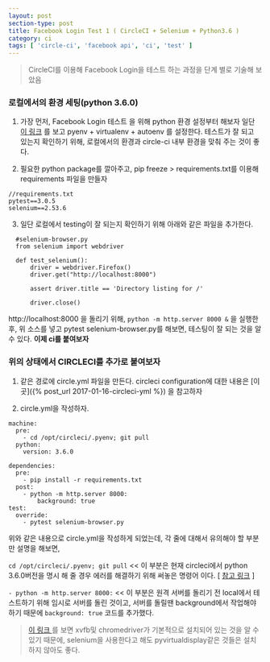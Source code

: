 ```yaml
---
layout: post
section-type: post
title: Facebook Login Test 1 ( CircleCI + Selenium + Python3.6 )
category: ci
tags: [ 'circle-ci', 'facebook api', 'ci', 'test' ]
---
```


> CircleCI를 이용해 Facebook Login을 테스트 하는 과정을 단계 별로 기술해 보았음

### 로컬에서의 환경 세팅(python 3.6.0)
1) 가장 먼저, Facebook Login 테스트 을 위해 python 환경 설정부터 해보자
일단  [이 링크](https://cjh5414.github.io/python-%EA%B0%9C%EB%B0%9C%ED%99%98%EA%B2%BD%EA%B5%AC%EC%B6%95/)
를 보고 pyenv + virtualenv + autoenv 를 설정한다.
테스트가 잘 되고 있는지 확인하기 위해, 로컬에서의 환경과 circle-ci 내부 환경을 맞춰 주는 것이 좋다.

2) 필요한 python package를 깔아주고, pip freeze > requirements.txt를 이용해 requirements 파일을 만들자

``` text
//requirements.txt
pytest==3.0.5
selenium==2.53.6
```
3) 일단 로컬에서 testing이 잘 되는지 확인하기 위해 아래와 같은 파일을 추가한다.

``` Python3
  #selenium-browser.py
  from selenium import webdriver

  def test_selenium():
      driver = webdriver.Firefox()
      driver.get("http://localhost:8000")

      assert driver.title == 'Directory listing for /'

      driver.close()
```

http://localhost:8000 을 돌리기 위해, ```python -m http.server 8000 &```
을 실행한 후,
위 소스를 넣고 pytest selenium-browser.py를 해보면, 테스팅이 잘 되는 것을 알 수 있다.
__이제 ci를 붙여보자__

### 위의 상태에서 CIRCLECI를 추가로 붙여보자

1. 같은 경로에 circle.yml 파일을 만든다.
circleci configuration에 대한 내용은
[이곳]({% post_url 2017-01-16-circleci-yml %})
을 참고하자

2. circle.yml을 작성하자.

``` text
machine:
  pre:
    - cd /opt/circleci/.pyenv; git pull    
  python:
    version: 3.6.0

dependencies:
  pre:
    - pip install -r requirements.txt
  post:
    - python -m http.server 8000:
        background: true
test:
  override:
    - pytest selenium-browser.py
```

위와 같은 내용으로 circle.yml을 작성하게 되었는데, 각 줄에 대해서 유의해야 할 부분만 설명을 해보면,

 ```cd /opt/circleci/.pyenv; git pull``` << 이 부분은 현재 circleci에서 python 3.6.0버전을 명시 해 줄 경우 에러를 해결하기 위해 써놓은 명령어 이다. [ [참고 링크](http://stackoverflow.com/questions/41381930/use-python-3-6-0-in-circleci) ]

 ```- python -m http.server 8000:``` << 이 부분은 원격 서버를 돌리기 전 local에서 테스트하기 위해 임시로 서버를 돌린 것이고, 서버를 돌릴땐 background에서 작업해야 하기 때문에 ```background: true``` 코드를 추가했다.

> [이 링크 ](http://stackoverflow.com/questions/33426220/webdriver-container-in-circleci-for-testing/33433405#33433405)를 보면 xvfb및 chromedriver가 기본적으로 설치되어 있는 것을 알 수 있기 때문에, selenium을 사용한다고 해도 pyvirtualdisplay같은 것들은 설치하지 않아도 좋다.
